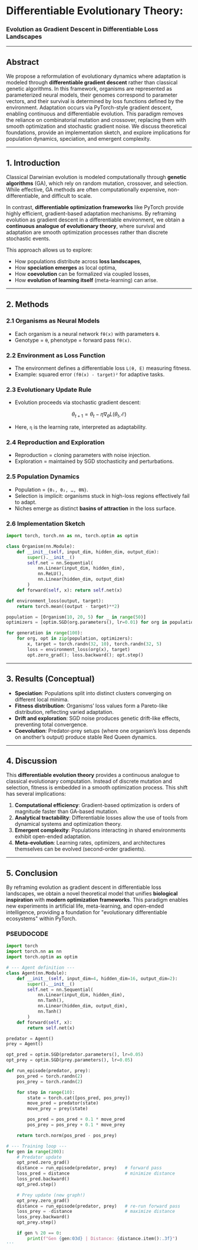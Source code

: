 
# Differentiable Evolutionary Theory:

### Evolution as Gradient Descent in Differentiable Loss Landscapes

---

## Abstract

We propose a reformulation of evolutionary dynamics where adaptation is modeled through **differentiable gradient descent** rather than classical genetic algorithms. In this framework, organisms are represented as parameterized neural models, their genomes correspond to parameter vectors, and their survival is determined by loss functions defined by the environment. Adaptation occurs via PyTorch-style gradient descent, enabling continuous and differentiable evolution. This paradigm removes the reliance on combinatorial mutation and crossover, replacing them with smooth optimization and stochastic gradient noise. We discuss theoretical foundations, provide an implementation sketch, and explore implications for population dynamics, speciation, and emergent complexity.

---

## 1. Introduction

Classical Darwinian evolution is modeled computationally through **genetic algorithms** (GA), which rely on random mutation, crossover, and selection. While effective, GA methods are often computationally expensive, non-differentiable, and difficult to scale.

In contrast, **differentiable optimization frameworks** like PyTorch provide highly efficient, gradient-based adaptation mechanisms. By reframing evolution as gradient descent in a differentiable environment, we obtain a **continuous analogue of evolutionary theory**, where survival and adaptation are smooth optimization processes rather than discrete stochastic events.

This approach allows us to explore:

* How populations distribute across **loss landscapes**,
* How **speciation emerges** as local optima,
* How **coevolution** can be formalized via coupled losses,
* How **evolution of learning itself** (meta-learning) can arise.

---

## 2. Methods

### 2.1 Organisms as Neural Models

* Each organism is a neural network `fθ(x)` with parameters `θ`.
* Genotype = `θ`, phenotype = forward pass `fθ(x)`.

### 2.2 Environment as Loss Function

* The environment defines a differentiable loss `L(θ, E)` measuring fitness.
* Example: squared error `(fθ(x) - target)²` for adaptive tasks.

### 2.3 Evolutionary Update Rule

* Evolution proceeds via stochastic gradient descent:

$$
\theta_{t+1} = \theta_t - \eta \nabla_\theta L(\theta_t, \mathcal{E})
$$

* Here, `η` is the learning rate, interpreted as adaptability.

### 2.4 Reproduction and Exploration

* Reproduction = cloning parameters with noise injection.
* Exploration = maintained by SGD stochasticity and perturbations.

### 2.5 Population Dynamics

* Population = `{θ₁, θ₂, …, θN}`.
* Selection is implicit: organisms stuck in high-loss regions effectively fail to adapt.
* Niches emerge as distinct **basins of attraction** in the loss surface.

### 2.6 Implementation Sketch

```python
import torch, torch.nn as nn, torch.optim as optim

class Organism(nn.Module):
    def __init__(self, input_dim, hidden_dim, output_dim):
        super().__init__()
        self.net = nn.Sequential(
            nn.Linear(input_dim, hidden_dim),
            nn.ReLU(),
            nn.Linear(hidden_dim, output_dim)
        )
    def forward(self, x): return self.net(x)

def environment_loss(output, target): 
    return torch.mean((output - target)**2)

population = [Organism(10, 20, 5) for _ in range(50)]
optimizers = [optim.SGD(org.parameters(), lr=0.01) for org in population]

for generation in range(100):
    for org, opt in zip(population, optimizers):
        x, target = torch.randn(32, 10), torch.randn(32, 5)
        loss = environment_loss(org(x), target)
        opt.zero_grad(); loss.backward(); opt.step()
```

---

## 3. Results (Conceptual)

* **Speciation**: Populations split into distinct clusters converging on different local minima.
* **Fitness distribution**: Organisms’ loss values form a Pareto-like distribution, reflecting varied adaptation.
* **Drift and exploration**: SGD noise produces genetic drift-like effects, preventing total convergence.
* **Coevolution**: Predator-prey setups (where one organism’s loss depends on another’s output) produce stable Red Queen dynamics.

---

## 4. Discussion

This **differentiable evolution theory** provides a continuous analogue to classical evolutionary computation. Instead of discrete mutation and selection, fitness is embedded in a smooth optimization process. This shift has several implications:

1. **Computational efficiency**: Gradient-based optimization is orders of magnitude faster than GA-based mutation.
2. **Analytical tractability**: Differentiable losses allow the use of tools from dynamical systems and optimization theory.
3. **Emergent complexity**: Populations interacting in shared environments exhibit open-ended adaptation.
4. **Meta-evolution**: Learning rates, optimizers, and architectures themselves can be evolved (second-order gradients).

---

## 5. Conclusion

By reframing evolution as gradient descent in differentiable loss landscapes, we obtain a novel theoretical model that unifies **biological inspiration** with **modern optimization frameworks**. This paradigm enables new experiments in artificial life, meta-learning, and open-ended intelligence, providing a foundation for "evolutionary differentiable ecosystems" within PyTorch.

### PSEUDOCODE

```python
import torch
import torch.nn as nn
import torch.optim as optim

# --- Agent definition ---
class Agent(nn.Module):
    def __init__(self, input_dim=4, hidden_dim=16, output_dim=2):
        super().__init__()
        self.net = nn.Sequential(
            nn.Linear(input_dim, hidden_dim),
            nn.Tanh(),
            nn.Linear(hidden_dim, output_dim),
            nn.Tanh()
        )
    def forward(self, x):
        return self.net(x)

predator = Agent()
prey = Agent()

opt_pred = optim.SGD(predator.parameters(), lr=0.05)
opt_prey = optim.SGD(prey.parameters(), lr=0.05)

def run_episode(predator, prey):
    pos_pred = torch.randn(2)
    pos_prey = torch.randn(2)

    for step in range(10):
        state = torch.cat([pos_pred, pos_prey])
        move_pred = predator(state)
        move_prey = prey(state)

        pos_pred = pos_pred + 0.1 * move_pred
        pos_prey = pos_prey + 0.1 * move_prey

    return torch.norm(pos_pred - pos_prey)

# --- Training loop ---
for gen in range(200):
    # Predator update
    opt_pred.zero_grad()
    distance = run_episode(predator, prey)   # forward pass
    loss_pred = distance                     # minimize distance
    loss_pred.backward()
    opt_pred.step()

    # Prey update (new graph!)
    opt_prey.zero_grad()
    distance = run_episode(predator, prey)   # re-run forward pass
    loss_prey = -distance                    # maximize distance
    loss_prey.backward()
    opt_prey.step()

    if gen % 20 == 0:
        print(f"Gen {gen:03d} | Distance: {distance.item():.3f}")
'''
